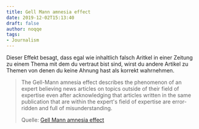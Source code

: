 ```yaml
---
title: Gell Mann amnesia effect
date: 2019-12-02T15:13:40
draft: false
author: noqqe
tags:
- Journalism
---
```


Dieser Effekt besagt, dass egal wie inhaltlich falsch Aritkel in einer
Zeitung zu einem Thema mit dem du vertraut bist sind, wirst du andere Artikel
zu Themen von denen du keine Ahnung hast als korrekt wahrnehmen.

> The Gell-Mann amnesia effect describes the phenomenon of an expert believing
> news articles on topics outside of their field of expertise even after
> acknowledging that articles written in the same publication that are within
> the expert's field of expertise are error-ridden and full of misunderstanding.
>
> Quelle: [Gell Mann amnesia effect](https://en.wikipedia.org/wiki/Gell-Mann_amnesia_effect)